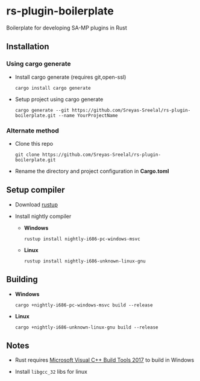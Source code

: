 # rs-plugin-boilerplate
Boilerplate for developing SA-MP plugins in Rust

## Installation

### Using cargo generate
* Install cargo generate (requires git,open-ssl)

	`cargo install cargo generate`
* Setup project using cargo generate

	`cargo generate --git https://github.com/Sreyas-Sreelal/rs-plugin-boilerplate.git --name YourProjectName`
### Alternate method
* Clone this repo

	`git clone https://github.com/Sreyas-Sreelal/rs-plugin-boilerplate.git`

* Rename the directory and project configuration in **Cargo.toml**

## Setup compiler
* Download [rustup](https://win.rustup.rs)
* Install nightly compiler 
	
	* **Windows**

		`rustup install nightly-i686-pc-windows-msvc`
	* **Linux**

		`rustup install nightly-i686-unknown-linux-gnu`
## Building
* **Windows**
	
	`cargo +nightly-i686-pc-windows-msvc build --release`
* **Linux**
	
	`cargo +nightly-i686-unknown-linux-gnu build --release`

## Notes
* Rust requires  [Microsoft Visual C++ Build Tools 2017](https://www.visualstudio.com/downloads/#build-tools-for-visual-studio-2017) to build in Windows

* Install `libgcc_32` libs for linux   

